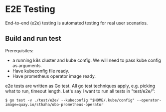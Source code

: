 # E2E Testing

End-to-end (e2e) testing is automated testing for real user scenarios.

## Build and run test

Prerequisites:
- a running k8s cluster and kube config. We will need to pass kube config as arguments.
- Have kubeconfig file ready.
- Have prometheus operator image ready.

e2e tests are written as Go test. All go test techniques apply, e.g. picking
what to run, timeout length. Let's say I want to run all tests in "test/e2e/":

```
$ go test -v ./test/e2e/ --kubeconfig "$HOME/.kube/config" --operator-image=quay.io/sthaha/obo-prometheus-operator
```
